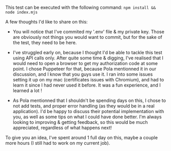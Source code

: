 This test can be executed with the following command: `npm install && node index.mjs`

A few thoughts I'd like to share on this:

- You will notice that I've commited my '.env' file & my private key. Those are obviously not things you would want to commit, but for the sake of the test, they need to be here.

- I've struggled early on, because I thought I'd be able to tackle this test using API calls only.
After quite some time & digging, I've realised that I would need to open a browser to get my authorization code at some point.
I chose Puppeteer for that, because Pola mentionned it in our discussion, and I know that you guys use it.
I ran into some issues setting it up on my mac (certificates issues with Chromium), and had to learn it since I had never used it before.
It was a fun experience, and I learned a lot !

- As Pola mentionned that I shouldn't be spending days on this, I chose to not add tests, and proper error handling (as they would be in a real application).
I'd be happy to discuss their potential implementation with you, as well as some tips on what I could have done better.
I'm always looking to improving & getting feedback, so this would be much appreciated, regardless of what happens next!

To give you an idea, I've spent around 1 full day on this, maybe a couple more hours (I still had to work on my current job).
